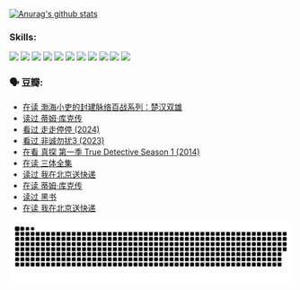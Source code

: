 
[![Anurag's github stats](https://github-readme-stats.vercel.app/api?username=w940853815)](https://github.com/anuraghazra/github-readme-stats)

### Skills:

<code><img height="32" src="https://cdn.jsdelivr.net/npm/simple-icons@v5/icons/python.svg"></code>
<code><img height="32" src="https://cdn.jsdelivr.net/npm/simple-icons@v5/icons/javascript.svg"></code>
<code><img height="32" src="https://cdn.jsdelivr.net/npm/simple-icons@v5/icons/django.svg"></code>
<code><img height="32" src="https://cdn.jsdelivr.net/npm/simple-icons@v5/icons/flask.svg"></code>
<code><img height="32" src="https://cdn.jsdelivr.net/npm/simple-icons@v5/icons/vuetify.svg"></code>
<code><img height="32" src="https://cdn.jsdelivr.net/npm/simple-icons@v5/icons/git.svg"></code>
<code><img height="32" src="https://cdn.jsdelivr.net/npm/simple-icons@v5/icons/docker.svg"></code>
<code><img height="32" src="https://cdn.jsdelivr.net/npm/simple-icons@v5/icons/postgresql.svg"></code>
<code><img height="32" src="https://cdn.jsdelivr.net/npm/simple-icons@v5/icons/elasticsearch.svg"></code>
<code><img height="32" src="https://cdn.jsdelivr.net/npm/simple-icons@v5/icons/macos.svg"></code>
<code><img height="32" src="https://cdn.jsdelivr.net/npm/simple-icons@v5/icons/linux.svg"></code>

### 🗣 豆瓣:

<!-- DOUBAN-ACTIVITIES:START -->
- [在读 渤海小吏的封建脉络百战系列：楚汉双雄](https://www.douban.com/people/136069238/status/4700950146/?_i=24645904)
- [读过 蒂姆·库克传](https://www.douban.com/people/136069238/status/4700949869/?_i=24645904)
- [看过 走走停停‎ (2024)](https://www.douban.com/people/136069238/status/4684430230/?_i=24645904)
- [看过 非诚勿扰3‎ (2023)](https://www.douban.com/people/136069238/status/4676324100/?_i=24645904)
- [在看 真探 第一季 True Detective Season 1‎ (2014)](https://www.douban.com/people/136069238/status/4673382852/?_i=24645904)
- [在读 三体全集](https://www.douban.com/people/136069238/status/4672842521/?_i=24645904)
- [读过 我在北京送快递](https://www.douban.com/people/136069238/status/4672842036/?_i=24645904)
- [在读 蒂姆·库克传](https://www.douban.com/people/136069238/status/4663517053/?_i=24645904)
- [读过 黑书](https://www.douban.com/people/136069238/status/4663516022/?_i=24645904)
- [在读 我在北京送快递](https://www.douban.com/people/136069238/status/4658098365/?_i=24645904)
<!-- DOUBAN-ACTIVITIES:END -->


![Snake animation](https://raw.githubusercontent.com/w940853815/w940853815/output/github-contribution-grid-snake.svg)

<!--
**w940853815/w940853815** is a ✨ _special_ ✨ repository because its `README.md` (this file) appears on your GitHub profile.

Here are some ideas to get you started:

- 🔭 I’m currently working on ...
- 🌱 I’m currently learning ...
- 👯 I’m looking to collaborate on ...
- 🤔 I’m looking for help with ...
- 💬 Ask me about ...
- 📫 How to reach me: ...
- 😄 Pronouns: ...
- ⚡ Fun fact: ...
-->
